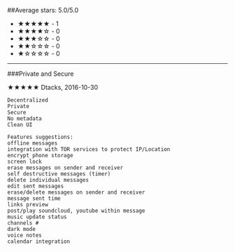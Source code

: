 ##Average stars: 5.0/5.0

- ★★★★★ - 1
- ★★★★☆ - 0
- ★★★☆☆ - 0
- ★★☆☆☆ - 0
- ★☆☆☆☆ - 0

---

###Private and Secure

★★★★★ Dtacks, 2016-10-30

```
Decentralized
Private
Secure
No metadata 
Clean UI 

Features suggestions:
offline messages
integration with TOR services to protect IP/Location
encrypt phone storage
screen lock
erase messages on sender and receiver
self destructive messages (timer)
delete individual messages
edit sent messages
erase/delete messages on sender and receiver
message sent time
links preview
post/play soundcloud, youtube within message
music update status
channels # 
dark mode
voice notes
calendar integration
```

